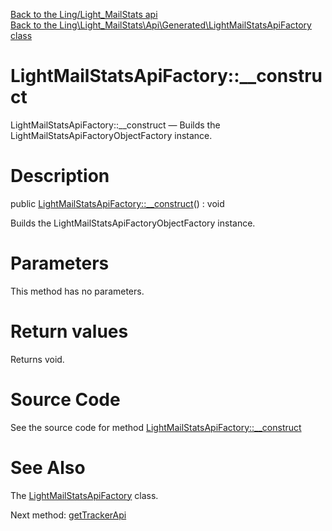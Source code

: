 [Back to the Ling/Light_MailStats api](https://github.com/lingtalfi/Light_MailStats/blob/master/doc/api/Ling/Light_MailStats.md)<br>
[Back to the Ling\Light_MailStats\Api\Generated\LightMailStatsApiFactory class](https://github.com/lingtalfi/Light_MailStats/blob/master/doc/api/Ling/Light_MailStats/Api/Generated/LightMailStatsApiFactory.md)


LightMailStatsApiFactory::__construct
================



LightMailStatsApiFactory::__construct — Builds the LightMailStatsApiFactoryObjectFactory instance.




Description
================


public [LightMailStatsApiFactory::__construct](https://github.com/lingtalfi/Light_MailStats/blob/master/doc/api/Ling/Light_MailStats/Api/Generated/LightMailStatsApiFactory/__construct.md)() : void




Builds the LightMailStatsApiFactoryObjectFactory instance.




Parameters
================

This method has no parameters.


Return values
================

Returns void.








Source Code
===========
See the source code for method [LightMailStatsApiFactory::__construct](https://github.com/lingtalfi/Light_MailStats/blob/master/Api/Generated/LightMailStatsApiFactory.php#L39-L44)


See Also
================

The [LightMailStatsApiFactory](https://github.com/lingtalfi/Light_MailStats/blob/master/doc/api/Ling/Light_MailStats/Api/Generated/LightMailStatsApiFactory.md) class.

Next method: [getTrackerApi](https://github.com/lingtalfi/Light_MailStats/blob/master/doc/api/Ling/Light_MailStats/Api/Generated/LightMailStatsApiFactory/getTrackerApi.md)<br>

